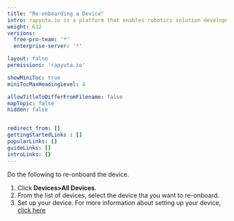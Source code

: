 ```yaml
---
title: "Re-onboarding a Device"
intro: rapyuta.io is a platform that enables robotics solution development by providing the necessary software infrastructure and facilitating the interaction between multiple stakeholders who contribute to the solution development.
weight: 612
versions:
  free-pro-team: '*'
  enterprise-server: '*'

layout: false
permissions: 'rapyuta.io'

showMiniToc: true
miniTocMaxHeadingLevel: 4

allowTitleToDifferFromFilename: false
mapTopic: false
hidden: false


redirect_from: []
gettingStartedLinks : []
popularLinks: []
guideLinks: []
introLinks: {}
---
```


Do the following to re-onboard the device.

 1. Click **Devices>All Devices**.
 2. From the list of devices, select the device tha you want to re-onboard.
 3. Set up your device. For more information about setting up your device, [click here](/3_how-tos/32_device-management/321_onboarding-a-device/#setting-up-your-device)
 